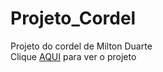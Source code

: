 # Projeto_Cordel
Projeto do cordel de Milton Duarte <br>
Clique <a href="https://t3mpest4d3.github.io/Projeto_Cordel/" target='_blank'>AQUI</a> para ver o projeto
